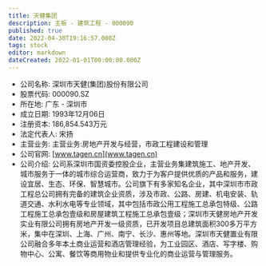 ```yaml
---
title: 天健集团
description: 主板 - 建筑工程 - 000090
published: true
date: 2022-04-30T19:16:57.000Z
tags: stock
editor: markdown
dateCreated: 2022-01-01T00:00:00.000Z
---
```


- 公司名称: 深圳市天健(集团)股份有限公司
- 股票代码: 000090.SZ
- 所在地: 广东 - 深圳市
- 成立日期: 1993年12月06日
- 注册资本: 186,854.543万元
- 法定代表人: 宋扬
- 主营业务: 主营业务:房地产开发与经营，市政工程建设和管理
- 公司官网: [www.tagen.cn](www.tagen.cn)
- 公司介绍: 公司系深圳市国资委控股企业，主营业务集建筑施工、地产开发、城市服务于一体的城市综合运营商，致力于为客户提供优质的产品和服务，建设宜居、生态、环保、智慧城市。公司旗下有多家知名企业，其中深圳市市政工程总公司拥有完备的建筑企业资质，涉及市政、公路、房建、机电安装、轨道交通、水利水电等专业领域，其中包括市政公用工程施工总承包特级、公路工程施工总承包壹级和房屋建筑工程施工总承包壹级；深圳市天健房地产开发实业有限公司拥有房地产开发一级资质，已开发项目总建筑面积300多万平方米，集中在深圳、上海、广州、南宁、长沙、惠州等地。深圳市天健置业有限公司融合多年本土商业运营和酒店管理经验，为工业园区、酒店、写字楼、购物中心、公寓、餐饮等商用物业和提供专业化的商业运营与管理服务。


